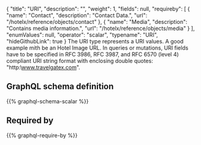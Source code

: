 {
  "title": "URI",
  "description": "",
  "weight": 1,
  "fields": null,
  "requireby": [
    {
      "name": "Contact",
      "description": "Contact Data.",
      "url": "/hotelx/reference/objects/contact"
    },
    {
      "name": "Media",
      "description": "Contains media information.",
      "url": "/hotelx/reference/objects/media"
    }
  ],
  "enumValues": null,
  "operator": "scalar",
  "typename": "URI",
  "hideGithubLink": true
}
The URI type represents a URI values. A good example mith be an Hotel Image URL.
In queries or mutations, URI fields have to be specified in RFC 3986, RFC 3987, and RFC 6570 (level 4) compliant URI string format with enclosing double quotes: "http:\\www.travelgatex.com".
## GraphQL schema definition

{{% graphql-schema-scalar %}}

## Required by

{{% graphql-require-by %}}
